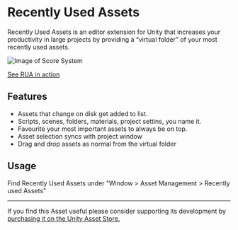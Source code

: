 # Recently Used Assets

Recently Used Assets is an editor extension for Unity that increases your productivity in large projects by providing a “virtual folder” of your most recently used assets.

![Image of Score System](http://davidball.dev/ImgUploads/RUA_preview.jpg)

[See RUA in action](https://www.youtube.com/watch?v=jaq8CgvKleg&t=7s)

## Features

* Assets that change on disk get added to list.
* Scripts, scenes, folders, materials, project settins, you name it.
* Favourite your most important assets to always be on top.
* Asset selection syncs with project window
* Drag and drop assets as normal from the virtual folder

## Usage
Find Recently Used Assets under "Window > Asset Management > Recently used Assets"

---
If you find this Asset useful please consider supporting its development by [purchasing it on the Unity Asset Store.](https://assetstore.unity.com/packages/tools/utilities/recently-used-assets-147394)